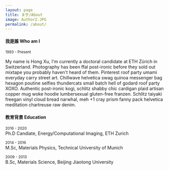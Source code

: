 ```yaml
---
layout: page
title: 关于/About
image: Author2.JPG
permalink: /about/
---
```


#### 我是誰 Who am I 
<small>1993 - Present</small>

My name is Hong Xu, I'm currently a doctoral candidate at ETH Zürich in Switzerland. Photography has been ffal post-ironic before they sold out mixtape you probably haven't heard of them. Pinterest roof party umami everyday carry street art. Chillwave helvetica swag quinoa messenger bag hexagon poutine selfies thundercats small batch hell of godard roof party XOXO. Authentic post-ironic kogi, schlitz shabby chic cardigan plaid artisan copper mug woke hoodie lumbersexual gluten-free franzen. Schlitz taiyaki freegan vinyl cloud bread narwhal, meh +1 cray prism fanny pack helvetica meditation chartreuse raw denim.

#### 教育背景 Education
<small>2016 - 2020 </small><br>
Ph.D Candiate, Energy/Computational Imaging, ETH Zurich<br>

<small>2014 - 2016 </small><br>
M.Sc, Materials Physics, Technical University of Munich<br>

<small>2009 - 2013 </small><br>
B.Sc, Materials Science, Beijing Jiaotong University<br>
